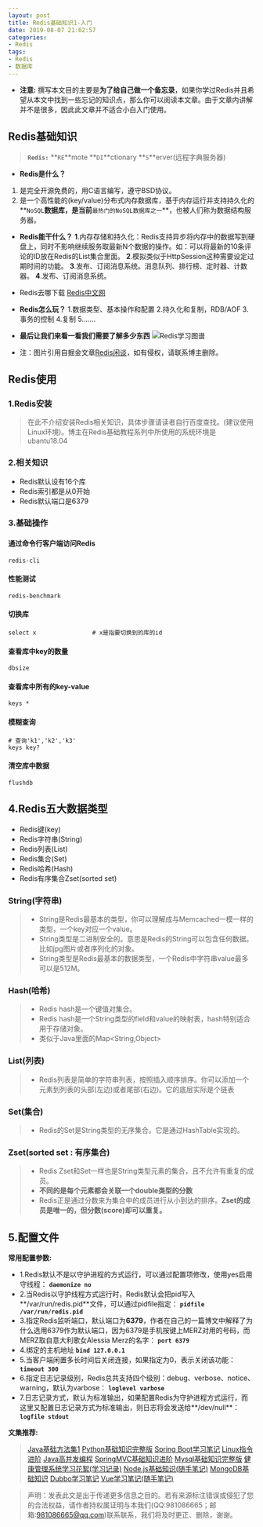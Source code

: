 ```yaml
---
layout: post
title: Redis基础知识1-入门
date: 2019-08-07 21:02:57
categories:
- Redis
tags:
- Redis
- 数据库
---
```

- **注意:** 撰写本文目的主要是**为了给自己做一个备忘录**，如果你学过Redis并且希望从本文中找到一些忘记的知识点，那么你可以阅读本文章。由于文章内讲解并不是很多，因此此文章并不适合小白入门使用。

## Redis基础知识
> **`Redis:`** **`RE`**mote **`DI`**ctionary **`S`**erver(远程字典服务器)

- **Redis是什么？**
1. 是完全开源免费的，用C语言编写，遵守BSD协议。
2. 是一个高性能的(key/value)分布式内存数据库，基于内存运行并支持持久化的**`NoSQL`**数据库，是当前**`最热门的NoSQL数据库之一`**，也被人们称为数据结构服务器。

- **Redis能干什么？**
**1**.内存存储和持久化：Redis支持异步将内存中的数据写到硬盘上，同时不影响继续服务取最新N个数据的操作。如：可以将最新的10条评论的ID放在Redis的List集合里面。
**2**.模拟类似于HttpSession这种需要设定过期时间的功能。
**3**.发布、订阅消息系统。消息队列、排行榜、定时器、计数器。
**4**.发布、订阅消息系统。

- Redis去哪下载
[Redis中文网](http://www.redis.cn/)

- **Redis怎么玩？**
1.数据类型、基本操作和配置
2.持久化和复制，RDB/AOF
3.事务的控制
4.复制
5.......

- **最后让我们来看一看我们需要了解多少东西**
![Redis学习图谱](https://upload-images.jianshu.io/upload_images/13687958-6cac4ad1b84f5a5f.png?imageMogr2/auto-orient/strip%7CimageView2/2/w/1240)
* 注：图片引用自掘金文章[Redis闲谈](https://juejin.im/post/5cce56cee51d453aa307c80e)，如有侵权，请联系博主删除。


## Redis使用
### 1.Redis安装
> 在此不介绍安装Redis相关知识，具体步骤请读者自行百度查找。(建议使用Linux环境)。博主在Redis基础教程系列中所使用的系统环境是ubantu18.04

### 2.相关知识
- Redis默认设有16个库
- Redis索引都是从0开始
- Redis默认端口是6379

### 3.基础操作
#### 通过命令行客户端访问Redis
``` Linux
redis-cli
```
#### 性能测试
``` linux
redis-benchmark
```
#### 切换库
``` linux
select x                # x是指要切换到的库的id
```
#### 查看库中key的数量
``` linux
dbsize
```
#### 查看库中所有的key-value
``` linux
keys *
```
#### 模糊查询
``` linux
# 查询'k1','k2','k3'
keys key?
```
#### 清空库中数据
``` linux
flushdb
```
## 4.Redis五大数据类型
- Redis键(key)
- Redis字符串(String)
- Redis列表(List)
- Redis集合(Set)
- Redis哈希(Hash)
- Redis有序集合Zset(sorted set)

### String(字符串)
> - String是Redis最基本的类型，你可以理解成与Memcached一模一样的类型，一个key对应一个value。
> - String类型是二进制安全的。意思是Redis的String可以包含任何数据。比如jpg图片或者序列化的对象。
> - String类型是Redis最基本的数据类型，一个Redis中字符串value最多可以是512M。

### Hash(哈希)
> - Redis hash是一个键值对集合。
> - Redis hash是一个String类型的field和value的映射表，hash特别适合用于存储对象。
> - 类似于Java里面的Map<String,Object>

### List(列表)
> - Redis列表是简单的字符串列表，按照插入顺序排序。你可以添加一个元素到列表的头部(左边)或者尾部(右边)。它的底层实际是个链表

### Set(集合)
> - Redis的Set是String类型的无序集合。它是通过HashTable实现的。

### Zset(sorted set : 有序集合)
> - Redis Zset和Set一样也是String类型元素的集合，且不允许有重复的成员。
> - **不同的是每个元素都会关联一个double类型的分数**
> - Redis正是通过分数来为集合中的成员进行从小到达的排序。**Zset的成员是唯一的，但分数(score)却可以重复。**

## 5.配置文件
**常用配置参数:**
- 1.Redis默认不是以守护进程的方式运行，可以通过配置项修改，使用yes启用守线程：
**`daemonize no`**
- 2.当Redis以守护线程方式运行时，Redis默认会把pid写入**/var/run/redis.pid**文件，可以通过pidfile指定：
**`pidfile /var/run/redis.pid`**
- 3.指定Redis监听端口，默认端口为**6379**，作者在自己的一篇博文中解释了为什么选用6379作为默认端口，因为6379是手机按键上MERZ对用的号码，而MERZ取自意大利歌女Alessia Merz的名字：
**`port 6379`**
- 4.绑定的主机地址
**`bind 127.0.0.1`**
- 5.当客户端闲置多长时间后关闭连接，如果指定为0，表示关闭该功能：
**`timeout 300`**
- 6.指定日志记录级别，Redis总共支持四个级别：debug、verbose、notice、warning，默认为varbose：
**`loglevel varbose`**
- 7.日志记录方式，默认为标准输出，如果配置Redis为守护进程方式运行，而这里又配置日志记录方式为标准输出，则日志将会发送给**/dev/null**：
**`logfile stdout`**

**文集推荐:**
> [Java基础方法集1](https://www.jianshu.com/nb/35411761)
> [Python基础知识完整版](https://www.jianshu.com/nb/35412583)
> [Spring Boot学习笔记](https://www.jianshu.com/nb/35490047)
> [Linux指令进阶](https://www.jianshu.com/nb/35411158)
> [Java高并发编程](https://www.jianshu.com/nb/35701647)
> [SpringMVC基础知识进阶](https://www.jianshu.com/nb/36348245)
> [Mysql基础知识完整版](https://www.jianshu.com/nb/36768953)
> [健康管理系统学习花絮(学习记录)](https://www.jianshu.com/nb/36626677)
> [Node.js基础知识(随手笔记)](https://www.jianshu.com/nb/36852271)
> [MongoDB基础知识](https://www.jianshu.com/nb/36850994)
> [Dubbo学习笔记](https://www.jianshu.com/nb/36474207)
> [Vue学习笔记(随手笔记)](https://www.jianshu.com/nb/35411638)

> 声明：发表此文是出于传递更多信息之目的。若有来源标注错误或侵犯了您的合法权益，请作者持权属证明与本我们(QQ:981086665；邮箱:981086665@qq.com)联系联系，我们将及时更正、删除，谢谢。
